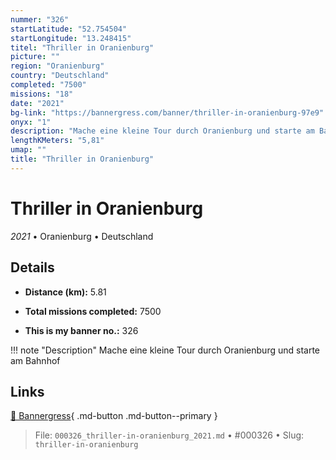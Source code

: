 ```yaml
---
nummer: "326"
startLatitude: "52.754504"
startLongitude: "13.248415"
titel: "Thriller in Oranienburg"
picture: ""
region: "Oranienburg"
country: "Deutschland"
completed: "7500"
missions: "18"
date: "2021"
bg-link: "https://bannergress.com/banner/thriller-in-oranienburg-97e9"
onyx: "1"
description: "Mache eine kleine Tour durch Oranienburg und starte am Bahnhof"
lengthKMeters: "5,81"
umap: ""
title: "Thriller in Oranienburg"
---
```

# Thriller in Oranienburg

*2021* • Oranienburg • Deutschland



## Details
- **Distance (km):** 5.81

- **Total missions completed:** 7500
- **This is my banner no.:** 326


!!! note "Description"
    Mache eine kleine Tour durch Oranienburg und starte am Bahnhof



## Links
[🔗 Bannergress](https://bannergress.com/banner/thriller-in-oranienburg-97e9){ .md-button .md-button--primary }



> File: `000326_thriller-in-oranienburg_2021.md` • #000326 • Slug: `thriller-in-oranienburg`
